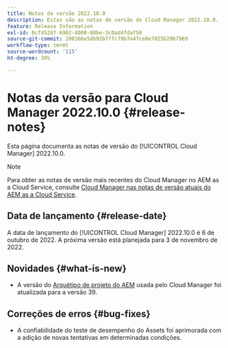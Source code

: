 ```yaml
---
title: Notas da versão 2022.10.0
description: Estas são as notas de versão do Cloud Manager 2022.10.0.
feature: Release Information
exl-id: 0cf45287-6902-4000-80be-3c0ad4fdaf50
source-git-commit: 200366e5db92b7ffc79b7a47ce8e7825b29b7969
workflow-type: tm+mt
source-wordcount: '115'
ht-degree: 38%

---
```


# Notas da versão para Cloud Manager 2022.10.0 {#release-notes}

Esta página documenta as notas de versão do [!UICONTROL Cloud Manager] 2022.10.0.

>[!NOTE]
>
>Para obter as notas de versão mais recentes do Cloud Manager no AEM as a Cloud Service, consulte [Cloud Manager nas notas de versão atuais do AEM as a Cloud Service](https://experienceleague.adobe.com/docs/experience-manager-cloud-service/content/implementing/using-cloud-manager/release-notes-cloud-manager/release-notes-cm-current.html?lang=pt-BR).

## Data de lançamento {#release-date}

A data de lançamento do [!UICONTROL Cloud Manager] 2022.10.0 é 6 de outubro de 2022. A próxima versão está planejada para 3 de novembro de 2022.

## Novidades {#what-is-new}

* A versão do [Arquétipo de projeto do AEM](https://experienceleague.adobe.com/docs/experience-manager-core-components/using/developing/archetype/overview.html?lang=pt-BR) usada pelo Cloud Manager foi atualizada para a versão 39.

## Correções de erros {#bug-fixes}

* A confiabilidade do teste de desempenho do Assets foi aprimorada com a adição de novas tentativas em determinadas condições.
